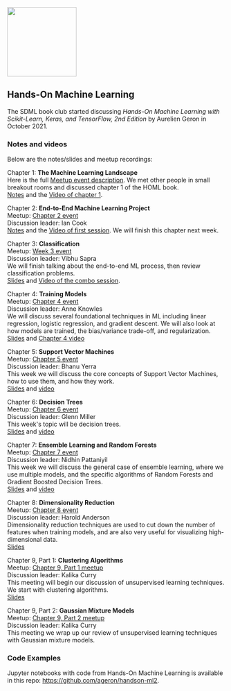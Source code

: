 <img src="https://github.com/SanDiegoMachineLearning/bookclub/blob/master/images/homl_geron.jpg?raw=true" width="160">

## Hands-On Machine Learning

The SDML book club started discussing *Hands-On Machine Learning with Scikit-Learn, Keras, and TensorFlow, 2nd Edition* 
by Aurelien Geron in October 2021. 

### Notes and videos
Below are the notes/slides and meetup recordings:

Chapter 1:  **The Machine Learning Landscape** \
Here is the full [Meetup event description](https://www.meetup.com/San-Diego-Machine-Learning/events/280580801/). 
We met other people in small breakout rooms and discussed chapter 1 of the HOML book. \
[Notes](https://docs.google.com/document/d/1YauZ7W1Q2TemzErmd9faLi11s4jdneRBjhf_ioJG_iM/edit?usp=sharing) and the [Video of chapter 1](https://youtu.be/-ou7shMJFws).

Chapter 2:  **End-to-End Machine Learning Project** \
Meetup:  [Chapter 2 event](https://www.meetup.com/San-Diego-Machine-Learning/events/281328667/) \
Discussion leader:  Ian Cook \
[Notes](./homl/Ch2.pdf) and the [Video of first session](https://youtu.be/Sg-TtgEFEQg).  We will finish this chapter next week.

Chapter 3:  **Classification** \
Meetup:  [Week 3 event](https://www.meetup.com/San-Diego-Machine-Learning/events/281476737/) \
Discussion leader:  Vibhu Sapra \
We will finish talking about the end-to-end ML process, then review classification problems. \
[Slides](./homl/Hands-On%20Machine%20Learning%20MNIST%20+%20Classification.pdf) and [Video of the combo session](https://youtu.be/VTflLUkdpe8).

Chapter 4:  **Training Models** \
Meetup:  [Chapter 4 event](https://www.meetup.com/San-Diego-Machine-Learning/events/281616380) \
Discussion leader:  Anne Knowles \
We will discuss several foundational techniques in ML including linear regression, logistic regression, and gradient descent. 
We will also look at how models are trained, the bias/variance trade-off, and regularization. \
[Slides](./homl/SDML-GeronCh4Facilitate2021_.pdf) and [Chapter 4 video](https://youtu.be/Z9nqssVrXn0)

Chapter 5:  **Support Vector Machines** \
Meetup:  [Chapter 5 event](https://www.meetup.com/San-Diego-Machine-Learning/events/281763016/) \
Discussion leader:  Bhanu Yerra \
This week we will discuss the core concepts of Support Vector Machines, how to use them, and how they work. \
[Slides](./homl/SDML_BookClub_HOML_Ch5SVM_Presentation.pdf) and [video](https://youtu.be/F98v9k-NT1g)

Chapter 6:  **Decision Trees** \
Meetup:  [Chapter 6 event](https://www.meetup.com/San-Diego-Machine-Learning/events/281918774/) \
Discussion leader:  Glenn Miller \
This week's topic will be decision trees. \
[Slides](./homl/HOML.6.Decision%20Trees.pdf) and [video](https://youtu.be/fj6J6_tcOCs)

Chapter 7:  **Ensemble Learning and Random Forests** \
Meetup:  [Chapter 7 event](https://www.meetup.com/San-Diego-Machine-Learning/events/282072635/) \
Discussion leader:  Nidhin Pattaniyil \
This week we will discuss the general case of ensemble learning, where we use multiple models,
and the specific algorithms of Random Forests and Gradient Boosted Decision Trees. \
[Slides](./homl/Chapter%207.%20Ensemble%20Learning%20and%20Random%20Forests.pdf) and [video](https://youtu.be/O7EwcPmP4Dk)

Chapter 8:  **Dimensionality Reduction** \
Meetup:  [Chapter 8 event](https://www.meetup.com/San-Diego-Machine-Learning/events/282216890) \
Discussion leader:  Harold Anderson \
Dimensionality reduction techniques are used to cut down the number of features when training models, 
and are also very useful for visualizing high-dimensional data. \
[Slides](./homl/Dimensionality%20reduction.pdf)

Chapter 9, Part 1:  **Clustering Algorithms** \
Meetup:  [Chapter 9, Part 1 meetup](https://www.meetup.com/San-Diego-Machine-Learning/events/282496281/) \
Discussion leader:  Kalika Curry \
This meeting will begin our discussion of unsupervised learning techniques. We start with clustering algorithms. \
[Slides](./homl/HoML%20Chapter%209%20-%20Unsupervised%20Learning.pdf)

Chapter 9, Part 2:  **Gaussian Mixture Models** \
Meetup:  [Chapter 9, Part 2 meetup](https://www.meetup.com/San-Diego-Machine-Learning/events/282634931/) \
Discussion leader:  Kalika Curry \
This meeting we wrap up our review of unsupervised learning techniques with Gaussian mixture models.


### Code Examples
Jupyter notebooks with code from Hands-On Machine Learning is available in this repo:  https://github.com/ageron/handson-ml2.

<br>
<br>
